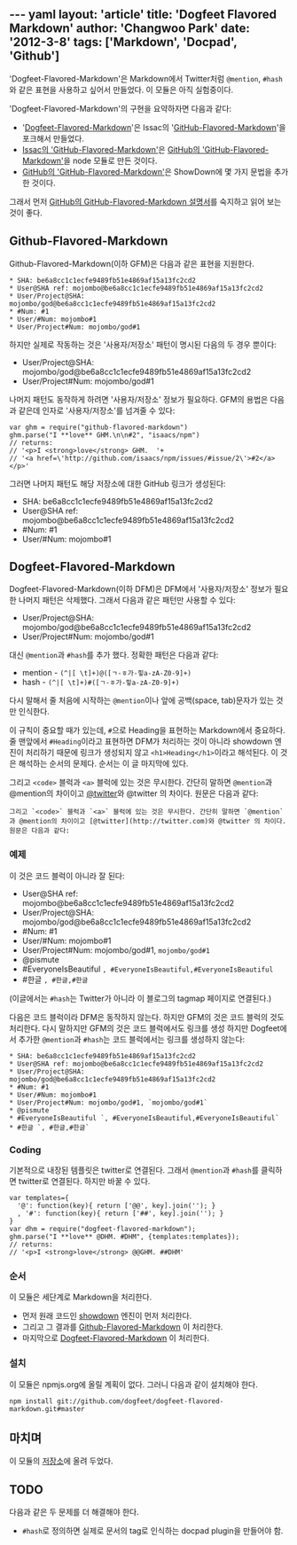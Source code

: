 --- yaml
layout: 'article'
title: 'Dogfeet Flavored Markdown'
author: 'Changwoo Park'
date: '2012-3-8'
tags: ['Markdown', 'Docpad', 'Github']
---

'Dogfeet-Flavored-Markdown'은 Markdown에서 Twitter처럼 `@mention`, `#hash`와 같은 표현을 사용하고 싶어서 만들었다. 이 모듈은 아직 실험중이다.

'Dogfeet-Flavored-Markdown'의 구현을 요약하자면 다음과 같다:

 * '[Dogfeet-Flavored-Markdown][dogfeet-flavored-markdown]'은 Issac의 '[GitHub-Flavored-Markdown][github-flavored-markdown]'을 포크해서 만들었다.
 * [Issac의 'GitHub-Flavored-Markdown'][isaacs-flavored-markdown]은 [GitHub의 'GitHub-Flavored-Markdown'][github-flavored-markdown]을 node 모듈로 만든 것이다.
 * [GitHub의 'GitHub-Flavored-Markdown'][github-flavored-markdown]은 ShowDown에 몇 가지 문법을 추가한 것이다.

그래서 먼저 [GitHub의 GitHub-Flavored-Markdown 설명서][github-flavored-markdown-help]를 숙지하고 읽어 보는 것이 좋다.

## Github-Flavored-Markdown

Github-Flavored-Markdown(이하 GFM)은 다음과 같은 표현을 지원한다.

    * SHA: be6a8cc1c1ecfe9489fb51e4869af15a13fc2cd2
    * User@SHA ref: mojombo@be6a8cc1c1ecfe9489fb51e4869af15a13fc2cd2
    * User/Project@SHA: mojombo/god@be6a8cc1c1ecfe9489fb51e4869af15a13fc2cd2
    * #Num: #1
    * User/#Num: mojombo#1
    * User/Project#Num: mojombo/god#1

하지만 실제로 작동하는 것은 '사용자/저장소' 패턴이 명시된 다음의 두 경우 뿐이다:

 * User/Project@SHA: mojombo/god@be6a8cc1c1ecfe9489fb51e4869af15a13fc2cd2
 * User/Project#Num: mojombo/god#1

나머지 패턴도 동작하게 하려면 '사용자/저장소' 정보가 필요하다. GFM의 용법은 다음과 같은데 인자로 '사용자/저장소'를 넘겨줄 수 있다:

    var ghm = require("github-flavored-markdown")
    ghm.parse("I **love** GHM.\n\n#2", "isaacs/npm")
    // returns:
    // '<p>I <strong>love</strong> GHM.  '+
    // '<a href=\'http://github.com/isaacs/npm/issues/#issue/2\'>#2</a></p>'

그러면 나머지 패턴도 해당 저장소에 대한 GitHub 링크가 생성된다:

 * SHA: be6a8cc1c1ecfe9489fb51e4869af15a13fc2cd2
 * User@SHA ref: mojombo@be6a8cc1c1ecfe9489fb51e4869af15a13fc2cd2
 * #Num: #1
 * User/#Num: mojombo#1

## Dogfeet-Flavored-Markdown

Dogfeet-Flavored-Markdown(이하 DFM)은 DFM에서 '사용자/저장소' 정보가 필요한 나머지 패턴은 삭제했다. 그래서 다음과 같은 패턴만 사용할 수 있다:

 * User/Project@SHA: mojombo/god@be6a8cc1c1ecfe9489fb51e4869af15a13fc2cd2
 * User/Project#Num: mojombo/god#1

대신 `@mention`과 `#hash`를 추가 했다. 정확한 패턴은 다음과 같다:

 * mention - `(^|[ \t]+)@([ㄱ-ㅎ가-힣a-zA-Z0-9]+)`
 * hash - `(^|[ \t]+)#([ㄱ-ㅎ가-힣a-zA-Z0-9]+)`

다시 말해서 줄 처음에 시작하는 `@mention`이나 앞에 공백(space, tab)문자가 있는 것만 인식한다.

이 규칙이 중요할 때가 있는데, `#`으로 Heading을 표현하는 Markdown에서 중요하다. 줄 맨앞에서 `#Heading`이라고 표현하면 DFM가 처리하는 것이 아니라 showdown 엔진이 처리하기 때문에 링크가 생성되지 않고 `<h1>Heading</h1>`이라고 해석된다. 이 것은 해석하는 순서의 문제다. 순서는 이 글 마지막에 있다.

그리고 `<code>` 블럭과 `<a>` 블럭에 있는 것은 무시한다. 간단히 말하면 `@mention`과 @mention의 차이이고 [@twitter](http://twitter.com)와 @twitter 의 차이다. 원문은 다음과 같다:

    그리고 `<code>` 블럭과 `<a>` 블럭에 있는 것은 무시한다. 간단히 말하면 `@mention`과 @mention의 차이이고 [@twitter](http://twitter.com)와 @twitter 의 차이다. 원문은 다음과 같다:

### 예제

이 것은 코드 블럭이 아니라 잘 된다:

 * User@SHA ref: mojombo@be6a8cc1c1ecfe9489fb51e4869af15a13fc2cd2
 * User/Project@SHA: mojombo/god@be6a8cc1c1ecfe9489fb51e4869af15a13fc2cd2
 * #Num: #1
 * User/#Num: mojombo#1
 * User/Project#Num: mojombo/god#1, `mojombo/god#1`
 * @pismute
 * #EveryoneIsBeautiful `, #EveryoneIsBeautiful,#EveryoneIsBeautiful`
 * #한글 `, #한글,#한글`

(이글에서는 `#hash`는 Twitter가 아니라 이 블로그의 tagmap 페이지로 연결된다.)

다음은 코드 블럭이라 DFM은 동작하지 않는다. 하지만 GFM의 것은 코드 블럭의 것도 처리한다. 다시 말하지만 GFM의 것은 코드 블럭에서도 링크를 생성 하지만 Dogfeet에서 추가한 `@mention`과  `#hash`는 코드 블럭에서는 링크를 생성하지 않는다:

    * SHA: be6a8cc1c1ecfe9489fb51e4869af15a13fc2cd2
    * User@SHA ref: mojombo@be6a8cc1c1ecfe9489fb51e4869af15a13fc2cd2
    * User/Project@SHA: mojombo/god@be6a8cc1c1ecfe9489fb51e4869af15a13fc2cd2
    * #Num: #1
    * User/#Num: mojombo#1
    * User/Project#Num: mojombo/god#1, `mojombo/god#1`
    * @pismute
    * #EveryoneIsBeautiful `, #EveryoneIsBeautiful,#EveryoneIsBeautiful`
    * #한글 `, #한글,#한글`

### Coding

기본적으로 내장된 템플릿은 twitter로 연결된다. 그래서 `@mention`과 `#hash`를 클릭하면 twitter로 연결된다. 하지만 바꿀 수 있다.

    var templates={
      '@': function(key){ return ['@@', key].join(''); }
      , '#': function(key){ return ['##', key].join(''); }
    }
    var dhm = require("dogfeet-flavored-markdown");
    ghm.parse("I **love** @DHM. #DHM", {templates:templates});
    // returns:
    // '<p>I <strong>love</strong> @@GHM. ##DHM'


### 순서

이 모듈은 세단계로 Markdown을 처리한다.

 * 먼저 원래 코드인 [showdown][showdown] 엔진이 먼저 처리한다.
 * 그리고 그 결과를 [Github-Flavored-Markdown][isaacs-flavored-markdown] 이 처리한다.
 * 마지막으로 [Dogfeet-Flavored-Markdown][dogfeet-flavored-markdown] 이 처리한다.

### 설치

이 모듈은 npmjs.org에 올릴 계획이 없다. 그러니 다음과 같이 설치해야 한다.

    npm install git://github.com/dogfeet/dogfeet-flavored-markdown.git#master

## 마치며

 이 모듈의 [저장소][dogfeet-flavored-markdown]에 올려 두었다.

## TODO

다음과 같은 두 문제를 더 해결해야 한다.

 * `#hash`로 정의하면 실제로 문서의 tag로 인식하는 docpad plugin을 만들어야 함.

[showdown]: http://www.showdown.im/
[dogfeet-flavored-markdown]: https://github.com/dogfeet/dogfeet-flavored-markdown
[github-flavored-markdown-help]: http://github.github.com/github-flavored-markdown/
[isaacs-flavored-markdown]: https://github.com/isaacs/github-flavored-markdown
[github-flavored-markdown]: https://github.com/github/github-flavored-markdown

